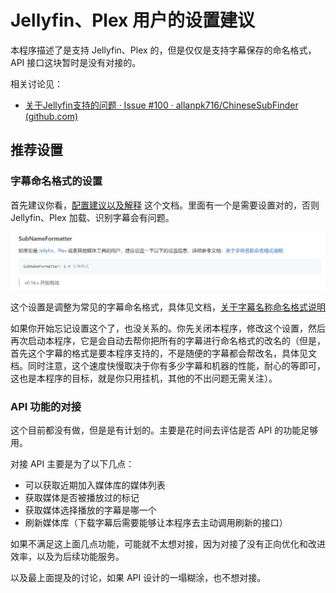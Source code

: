 # Jellyfin、Plex 用户的设置建议

本程序描述了是支持 Jellyfin、Plex 的，但是仅仅是支持字幕保存的命名格式，API 接口这块暂时是没有对接的。

相关讨论见：

* [关于Jellyfin支持的问题 · Issue #100 · allanpk716/ChineseSubFinder (github.com)](https://github.com/allanpk716/ChineseSubFinder/issues/100)

## 推荐设置

### 字幕命名格式的设置

首先建议你看，[配置建议以及解释](https://github.com/allanpk716/ChineseSubFinder/blob/docs/DesignFile/%E9%85%8D%E7%BD%AE%E5%BB%BA%E8%AE%AE%E4%BB%A5%E5%8F%8A%E8%A7%A3%E9%87%8A.md) 这个文档。里面有一个是需要设置对的，否则 Jellyfin、Plex 加载、识别字幕会有问题。

![设置](pics/设置.jpg)

这个设置是调整为常见的字幕命名格式，具体见文档，[关于字幕名称命名格式说明](https://github.com/allanpk716/ChineseSubFinder/blob/docs/DesignFile/%E5%85%B3%E4%BA%8E%E5%AD%97%E5%B9%95%E5%90%8D%E7%A7%B0%E5%91%BD%E5%90%8D%E6%A0%BC%E5%BC%8F%E8%AF%B4%E6%98%8E.md)

如果你开始忘记设置这个了，也没关系的。你先关闭本程序，修改这个设置，然后再次启动本程序，它是会自动去帮你把所有的字幕进行命名格式的改名的（但是，首先这个字幕的格式是要本程序支持的，不是随便的字幕都会帮改名，具体见文档。同时注意，这个速度快慢取决于你有多少字幕和机器的性能，耐心的等即可，这也是本程序的目标，就是你只用挂机，其他的不出问题无需关注）。

### API 功能的对接

这个目前都没有做，但是是有计划的。主要是花时间去评估是否 API 的功能足够用。

对接 API 主要是为了以下几点：

* 可以获取近期加入媒体库的媒体列表
* 获取媒体是否被播放过的标记
* 获取媒体选择播放的字幕是哪一个
* 刷新媒体库（下载字幕后需要能够让本程序去主动调用刷新的接口）

如果不满足这上面几点功能，可能就不太想对接，因为对接了没有正向优化和改进效率，以及为后续功能服务。

以及最上面提及的讨论，如果 API 设计的一塌糊涂，也不想对接。
